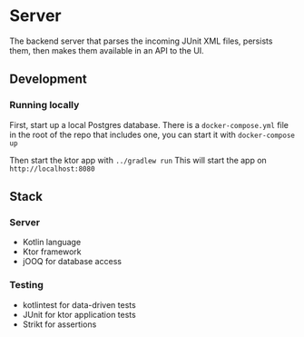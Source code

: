 # Server

The backend server that parses the incoming JUnit XML files, persists them,
then makes them available in an API to the UI.

## Development

### Running locally

First, start up a local Postgres database.
There is a `docker-compose.yml` file in the root of the repo
that includes one, you can start it with `docker-compose up`

Then start the ktor app with `../gradlew run`
This will start the app on `http://localhost:8080`

## Stack

### Server

* Kotlin language
* Ktor framework
* jOOQ for database access

### Testing

* kotlintest for data-driven tests
* JUnit for ktor application tests
* Strikt for assertions
